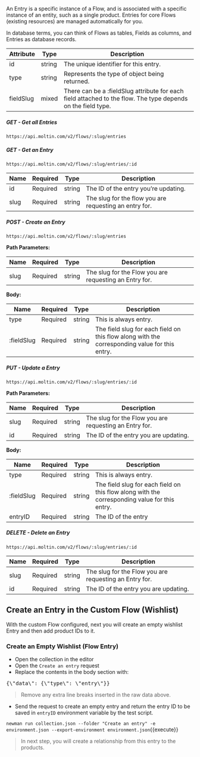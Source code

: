 An Entry is a specific instance of a Flow, and is associated with a specific instance of an entity, such as a single product. Entries for core Flows (existing resources) are managed automatically for you.

In database terms, you can think of Flows as tables, Fields as columns, and Entries as database records.

|Attribute|	Type|	Description|
|------------|--------------|----------|
|id|	string|	The unique identifier for this entry.|
|type|	string|	Represents the type of object being returned.|
|fieldSlug|	mixed|	There can be a :fieldSlug attribute for each field attached to the flow. The type depends on the field type.|


##### GET - Get all Entries

```url
https://api.moltin.com/v2/flows/:slug/entries
```


##### GET - Get an Entry

```url
https://api.moltin.com/v2/flows/:slug/entries/:id
```

|Name|	Required|	Type|	Description|
|--------|----------|----------|----------|
|id|	Required|	string|	The ID of the entry you’re updating.|
|slug|	Required|	string|	The slug for the flow you are requesting an entry for.|


##### POST - Create an Entry

```url
https://api.moltin.com/v2/flows/:slug/entries
```

**Path Parameters:**

|Name|	Required|	Type|	Description|
|--------|----------|----------|----------|
|slug|	Required|	string|	The slug for the Flow you are requesting an Entry for.|

**Body:**

|Name|	Required|	Type|	Description|
|--------|----------|----------|----------|
|type|	Required|	string|	This is always entry.|
|:fieldSlug|	Required| string|	The field slug for each field on this flow along with the corresponding value for this entry.|


##### PUT - Update a Entry

```url
https://api.moltin.com/v2/flows/:slug/entries/:id
```

**Path Parameters:**

|Name|	Required|	Type|	Description|
|--------|----------|----------|----------|
|slug|	Required|	string|	The slug for the Flow you are requesting an Entry for.|
|id|	Required|	string|	The ID of the entry you are updating.|

**Body:**

|Name|	Required|	Type|	Description|
|--------|----------|----------|----------|
|type|	Required|	string|	This is always entry.|
|:fieldSlug|	Required| string|	The field slug for each field on this flow along with the corresponding value for this entry.|
|entryID| Required| string| The ID of the entry|


##### DELETE - Delete an Entry

```url
https://api.moltin.com/v2/flows/:slug/entries/:id
```

|Name|	Required|	Type|	Description|
|--------|----------|----------|----------|
|slug|	Required|	string|	The slug for the Flow you are requesting an Entry for.|
|id|	Required|	string|	The ID of the entry you are updating.|


## Create an Entry in the Custom Flow (Wishlist)

With the custom Flow configured, next you will create an empty wishlist Entry and then add product IDs to it.

### Create an Empty Wishlist (Flow Entry)

* Open the collection in the editor
* Open the `Create an entry` request
* Replace the contents in the body section with:

<pre class="file" data-filename="collection.json" data-target="insert" data-marker="#ENTRY-BODY">
{\"data\": {\"type\": \"entry\"}}
</pre>
> Remove any extra line breaks inserted in the raw data above.

* Send the request to create an empty entry and return the entry ID to be saved in `entryID` environment variable by the test script.

`newman run collection.json --folder "Create an entry" -e environment.json --export-environment environment.json`{{execute}}

> In next step, you will create a relationship from this entry to the products.